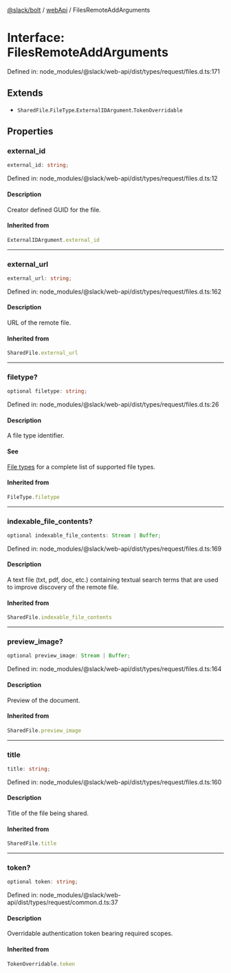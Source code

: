 [@slack/bolt](../../../../index.md) / [webApi](../index.md) / FilesRemoteAddArguments

# Interface: FilesRemoteAddArguments

Defined in: node\_modules/@slack/web-api/dist/types/request/files.d.ts:171

## Extends

- `SharedFile`.`FileType`.`ExternalIDArgument`.`TokenOverridable`

## Properties

### external\_id

```ts
external_id: string;
```

Defined in: node\_modules/@slack/web-api/dist/types/request/files.d.ts:12

#### Description

Creator defined GUID for the file.

#### Inherited from

```ts
ExternalIDArgument.external_id
```

***

### external\_url

```ts
external_url: string;
```

Defined in: node\_modules/@slack/web-api/dist/types/request/files.d.ts:162

#### Description

URL of the remote file.

#### Inherited from

```ts
SharedFile.external_url
```

***

### filetype?

```ts
optional filetype: string;
```

Defined in: node\_modules/@slack/web-api/dist/types/request/files.d.ts:26

#### Description

A file type identifier.

#### See

[File types](https://api.slack.com/types/file#file_types) for a complete list of supported file types.

#### Inherited from

```ts
FileType.filetype
```

***

### indexable\_file\_contents?

```ts
optional indexable_file_contents: Stream | Buffer;
```

Defined in: node\_modules/@slack/web-api/dist/types/request/files.d.ts:169

#### Description

A text file (txt, pdf, doc, etc.) containing textual search terms that are used to improve discovery
of the remote file.

#### Inherited from

```ts
SharedFile.indexable_file_contents
```

***

### preview\_image?

```ts
optional preview_image: Stream | Buffer;
```

Defined in: node\_modules/@slack/web-api/dist/types/request/files.d.ts:164

#### Description

Preview of the document.

#### Inherited from

```ts
SharedFile.preview_image
```

***

### title

```ts
title: string;
```

Defined in: node\_modules/@slack/web-api/dist/types/request/files.d.ts:160

#### Description

Title of the file being shared.

#### Inherited from

```ts
SharedFile.title
```

***

### token?

```ts
optional token: string;
```

Defined in: node\_modules/@slack/web-api/dist/types/request/common.d.ts:37

#### Description

Overridable authentication token bearing required scopes.

#### Inherited from

```ts
TokenOverridable.token
```

